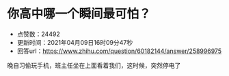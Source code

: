# 你高中哪一个瞬间最可怕？
- 点赞数：24492
- 更新时间：2021年04月09日16时09分47秒
- 回答url：https://www.zhihu.com/question/60182144/answer/258996975
<body>
 <p data-pid="4_qLW-A_">晚自习偷玩手机，班主任坐在上面看着我们，这时候，突然停电了</p>
 <p></p>
</body>